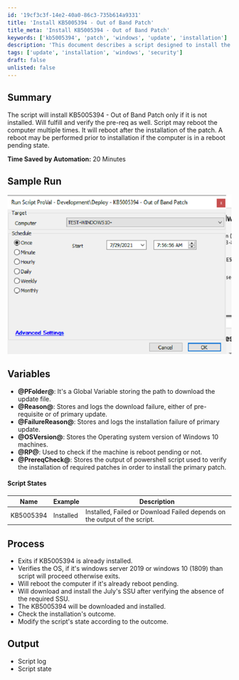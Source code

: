 ```yaml
---
id: '19cf3c3f-14e2-40a0-86c3-735b614a9331'
title: 'Install KB5005394 - Out of Band Patch'
title_meta: 'Install KB5005394 - Out of Band Patch'
keywords: ['kb5005394', 'patch', 'windows', 'update', 'installation']
description: 'This document describes a script designed to install the KB5005394 Out of Band Patch if it is not already installed. It includes pre-requisite verification and may require multiple reboots during the installation process. The script ensures that the system is ready for the update and logs the outcomes of each step.'
tags: ['update', 'installation', 'windows', 'security']
draft: false
unlisted: false
---
```

## Summary

The script will install KB5005394 - Out of Band Patch only if it is not installed. Will fulfill and verify the pre-req as well. Script may reboot the computer multiple times. It will reboot after the installation of the patch. A reboot may be performed prior to installation if the computer is in a reboot pending state.

**Time Saved by Automation:** 20 Minutes

## Sample Run

![Sample Run](../../../static/img/Deploy---KB5005394---Out-of-Band-Patch/image_1.png)

## Variables

- **@PFolder@**: It's a Global Variable storing the path to download the update file.
- **@Reason@**: Stores and logs the download failure, either of pre-requisite or of primary update.
- **@FailureReason@**: Stores and logs the installation failure of primary update.
- **@OSVersion@**: Stores the Operating system version of Windows 10 machines.
- **@RP@**: Used to check if the machine is reboot pending or not.
- **@PrereqCheck@**: Stores the output of powershell script used to verify the installation of required patches in order to install the primary patch.

#### Script States

| Name      | Example   | Description                                                        |
|-----------|-----------|--------------------------------------------------------------------|
| KB5005394 | Installed | Installed, Failed or Download Failed depends on the output of the script. |

## Process

- Exits if KB5005394 is already installed.
- Verifies the OS, if it's windows server 2019 or windows 10 (1809) than script will proceed otherwise exits.
- Will reboot the computer if it's already reboot pending.
- Will download and install the July's SSU after verifying the absence of the required SSU.
- The KB5005394 will be downloaded and installed.
- Check the installation's outcome.
- Modify the script's state according to the outcome.

## Output

- Script log
- Script state







